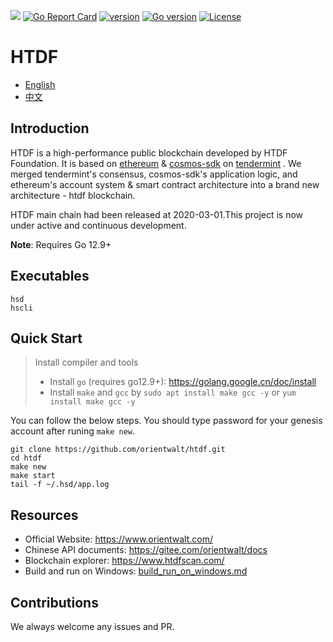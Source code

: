 [![](https://godoc.org/github.com/orientwalt/htdf?status.svg)](http://godoc.org/github.com/orientwalt/htdf) [![Go Report Card](https://goreportcard.com/badge/github.com/orientwalt/htdf)](https://goreportcard.com/report/github.com/orientwalt/htdf)
[![version](https://img.shields.io/github/tag/orientwalt/htdf.svg)](https://github.com/orientwalt/htdf/releases/latest)
[![Go version](https://img.shields.io/badge/go-1.12.9-blue.svg)](https://github.com/moovweb/gvm)
[![License](https://img.shields.io/badge/License-Apache%202.0-green.svg)](https://opensource.org/licenses/Apache-2.0)

# HTDF

- [English](./README.md)
- [中文](./docs/chinese/README.md)

## Introduction
HTDF is a high-performance public blockchain developed by HTDF Foundation. It is based on [ethereum](https://github.com/ethereum/go-ethereum) & [cosmos-sdk](https://github.com/cosmos/cosmos-sdk) on [tendermint](https://github.com/tendermint/tendermint)  . We merged tendermint's consensus, cosmos-sdk's application logic, and ethereum's account system & smart contract architecture into a brand new architecture - htdf blockchain. 

HTDF main chain had been released at 2020-03-01.This project is now under active and continuous development.
   
**Note**: Requires Go 12.9+

## Executables

```
hsd
hscli
```

## Quick Start

> Install compiler and tools
> - Install `go` (requires go12.9+): https://golang.google.cn/doc/install
> - Install `make` and `gcc` by `sudo apt install make gcc -y` or  `yum install make gcc -y`

You can follow the below steps. You should type password for your genesis account after runing `make new`.

```
git clone https://github.com/orientwalt/htdf.git
cd htdf
make new
make start
tail -f ~/.hsd/app.log
```

##  Resources

- Official Website: https://www.orientwalt.com/
- Chinese API documents: https://gitee.com/orientwalt/docs
- Blockchain explorer: https://www.htdfscan.com/
- Build and run on Windows: [build_run_on_windows.md](./docs/build_run_on_windows.md)


## Contributions
We always welcome any issues and PR.

